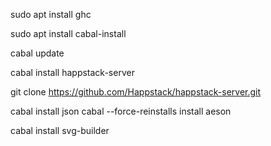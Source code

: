 
sudo apt install ghc

sudo apt install cabal-install

cabal update

cabal install happstack-server

git clone https://github.com/Happstack/happstack-server.git


cabal install json
cabal --force-reinstalls install aeson

cabal install svg-builder
